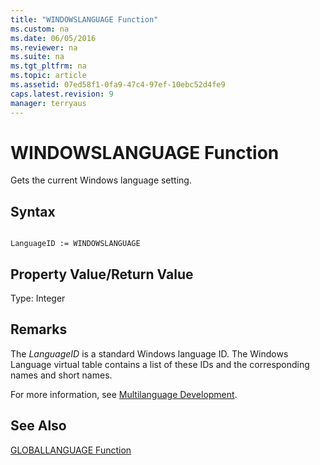 ```yaml
---
title: "WINDOWSLANGUAGE Function"
ms.custom: na
ms.date: 06/05/2016
ms.reviewer: na
ms.suite: na
ms.tgt_pltfrm: na
ms.topic: article
ms.assetid: 07ed58f1-0fa9-47c4-97ef-10ebc52d4fe9
caps.latest.revision: 9
manager: terryaus
---
```

# WINDOWSLANGUAGE Function
Gets the current Windows language setting.  
  
## Syntax  
  
```  
  
LanguageID := WINDOWSLANGUAGE  
```  
  
## Property Value\/Return Value  
 Type: Integer  
  
## Remarks  
 The *LanguageID* is a standard Windows language ID. The Windows Language virtual table contains a list of these IDs and the corresponding names and short names.  
  
 For more information, see [Multilanguage Development](../dynamics-nav/Multilanguage-Development.md).  
  
## See Also  
 [GLOBALLANGUAGE Function](../dynamics-nav/GLOBALLANGUAGE-Function.md)